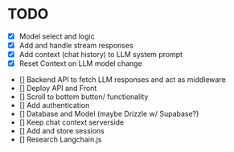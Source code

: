 # TODO

-   [x] Model select and logic
-   [x] Add and handle stream responses
-   [x] Add context (chat history) to LLM system prompt
-   [x] Reset Context on LLM model change
-   [] Backend API to fetch LLM responses and act as middleware
-   [] Deploy API and Front
-   [] Scroll to bottom button/ functionality
-   [] Add authentication
-   [] Database and Model (maybe Drizzle w/ Supabase?)
-   [] Keep chat context serverside
-   [] Add and store sessions
-   [] Research Langchain.js

